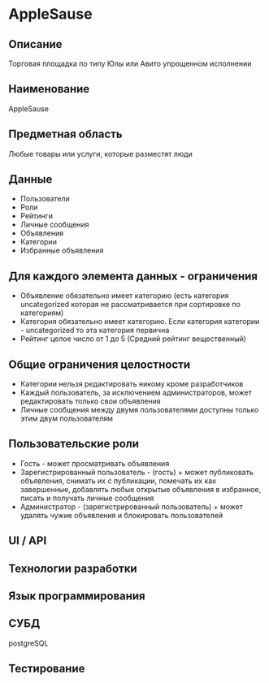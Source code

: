 # AppleSause

## Описание
Торговая площадка по типу Юлы или Авито упрощенном исполнении
## Наименование
AppleSause
## Предметная область
Любые товары или услуги, которые разместят люди
## Данные
- Пользователи
- Роли
- Рейтинги
- Личные сообщения
- Объявления
- Категории
- Избранные объявления
## Для каждого элемента данных - ограничения
- Объявление обязательно имеет категорию (есть категория uncategorized которая не рассматривается при сортировке по категориям)
- Категория обязательно имеет категорию. Если категория категории - uncategorized то эта категория первична
- Рейтинг целое число от 1 до 5 (Средний рейтинг вещественный)
## Общие ограничения целостности
- Категории нельзя редактировать никому кроме разработчиков
- Каждый пользователь, за исключением администраторов, может редактировать только свои объявления
- Личные сообщения между двумя пользователями доступны только этим двум пользователям
## Пользовательские роли
- Гость - может просматривать объявления
- Зарегистрированный пользователь - (гость) + может публиковать объявления, снимать их с публикации, помечать их как завершенные, добавлять любые открытые объявления в избранное, писать и получать личные сообщения
- Администратор - (зарегистрированный пользователь) + может удалять чужие объявления и блокировать пользователей
## UI / API 
## Технологии разработки
## Язык программирования
## СУБД
postgreSQL
## Тестирование

